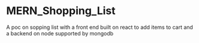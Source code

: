 # MERN_Shopping_List
A poc on sopping list with a front end built on react to add items to cart and a backend on node supported by mongodb
